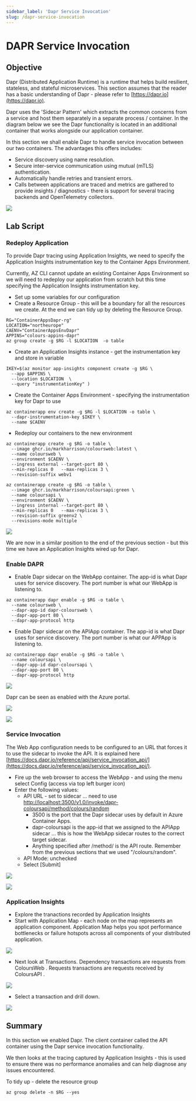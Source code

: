 ```yaml
---
sidebar_label: 'Dapr Service Invocation'
slug: /dapr-service-invocation
---
```


# DAPR Service Invocation

## Objective

Dapr (Distributed Application Runtime) is a runtime that helps build resilient, stateless, and stateful microservices.   This section assumes that the reader has a basic understanding of Dapr - please refer to [https://dapr.io](https://dapr.io).

Dapr uses the 'Sidecar Pattern' which extracts the common concerns from a service and host them separately in a separate process / container. In the diagram below we see the Dapr functionality is located in an additional container that works alongside our application container.

In this section we shall enable Dapr to handle service invocation between our two containers.
The advantages this offers includes:
- Service discovery using name resolution.
- Secure inter-service communication using mutual (mTLS) authentication.
- Automatically handle retries and transient errors.
- Calls between applications are traced and metrics are gathered to provide insights / diagnostics - there is support for several tracing backends and OpenTelemetry collectors.

![](images/Slide6.png)

## Lab Script

### Redeploy Application 

To provide Dapr tracing using Application Insights, we need to specify the Application Insights instrumentation key to the Container Apps Environment.  

Currently, AZ CLI cannot update an existing Container Apps Environment so we will need to redeploy our application from scratch but this time specifying the Application Insights instrumentation key.

- Set up some variables for our configuration
- Create a Resource Group - this will be a boundary for all the resources we create.    At the end we can tidy up by deleting the Resource Group.

```
RG="ContainerAppsDapr-rg"
LOCATION="northeurope"
CAENV="ContainerAppsEnvDapr"
APPINS="colours-appins-dapr"
az group create -g $RG -l $LOCATION  -o table
```

- Create an Application Insights instance - get the instrumentation key and store in variable

```
IKEY=$(az monitor app-insights component create -g $RG \
  --app $APPINS \
  --location $LOCATION  \
  --query "instrumentationKey" )
```

- Create the Container Apps Environment - specifying the instrumentation key for Dapr to use

```
az containerapp env create -g $RG -l $LOCATION -o table \
  --dapr-instrumentation-key $IKEY \
  --name $CAENV 
``` 

- Redeploy our containers to the new environment

```
az containerapp create -g $RG -o table \
  --image ghcr.io/markharrison/coloursweb:latest \
  --name coloursweb \
  --environment $CAENV \
  --ingress external --target-port 80 \
  --min-replicas 0   --max-replicas 3 \
  --revision-suffix webv1 

az containerapp create -g $RG -o table \
  --image ghcr.io/markharrison/coloursapi:green \
  --name coloursapi \
  --environment $CAENV \
  --ingress internal --target-port 80 \
  --min-replicas 0   --max-replicas 3 \
  --revision-suffix greenv2 \
  --revisions-mode multiple  
```

![](images/ScrnCreateCAEnvDapr.png)

We are now in a similar position to the end of the previous section - but this time we have an Application Insights wired up for Dapr.

### Enable DAPR

- Enable Dapr sidecar on the WebApp container.  The app-id is what Dapr uses for service discovery.  The port number is what our WebApp is listening to.

```
az containerapp dapr enable -g $RG -o table \
  --name coloursweb \
  --dapr-app-id dapr-coloursweb \
  --dapr-app-port 80 \
  --dapr-app-protocol http   
```

- Enable Dapr sidecar on the APIApp container.  The app-id is what Dapr uses for service discovery.  The port number is what our APPApp is listening to.

```
az containerapp dapr enable -g $RG -o table \
  --name coloursapi \
  --dapr-app-id dapr-coloursapi \
  --dapr-app-port 80 \
  --dapr-app-protocol http   
```

![](images/ScrnDaprEnable1.png)

Dapr can be seen as enabled with the Azure portal.

![](images/ScrnDaprEnable2.png)

![](images/ScrnDaprEnable3.png)

### Service Invocation

The Web App configuration needs to be configured to an URL that forces it to use the sidecar to invoke the API.   It is explained here [https://docs.dapr.io/reference/api/service_invocation_api/](https://docs.dapr.io/reference/api/service_invocation_api/).

- Fire up the web browser to access the WebApp - and using the menu select Config (access via top left burger icon)
- Enter the following values:
  - API URL - set to sidecar ... need to use [http://localhost:3500/v1.0/invoke/dapr-coloursapi/method/colours/random](http://localhost:3500/v1.0/invoke/dapr-coloursapi/method/colours/random)
    - 3500 is the port that the Dapr sidecar uses by default in Azure Container Apps.  
    - dapr-coloursapi is the app-id that we assigned to the APIApp sidecar ... this is how the WebApp sidecar routes to the correct target sidecar. 
    - Anything specified after /method/ is the API route.  Remember from the previous sections that we used "/colours/random". 
  - API Mode: unchecked 
  - Select [Submit]

![](images/ScrnDaprServiceConfig.png)

![](images/ScrnDaprService.png)

### Application Insights  

- Explore the tranactions recorded by Application Insights 
- Start with Application Map - each node on the map represents an application component.  Application Map helps you spot performance bottlenecks or failure hotspots across all components of your distributed application. 

![](images/ScrnDaprAppIns1.png)

- Next look at Transactions.   Dependency transactions are requests from ColoursWeb .   Requests transactions are requests received by ColoursAPI . 

![](images/ScrnDaprAppIns2.png)

- Select a transaction and drill down.

![](images/ScrnDaprAppIns3.png)



## Summary 

In this section we enabled Dapr.  The client container called the API container using the Dapr service invocation functionality.  

We then looks at the tracing captured by Application Insights - this is used to ensure there was no performance anomalies and can help diagnose any issues encountered.

To tidy up - delete the resource group

```
az group delete -n $RG --yes
```

